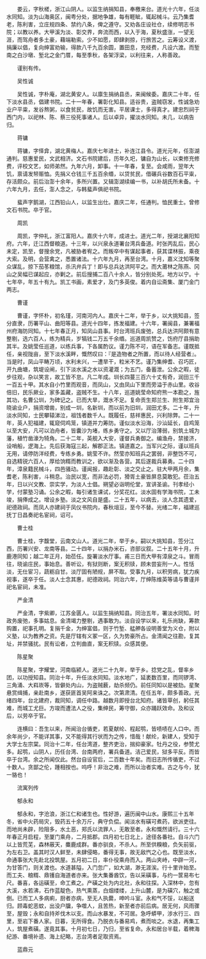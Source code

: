 <!-- { "loadSidebar": true } -->
　　娄云，字秋槎，浙江山阴人。以监生纳捐知县，奉檄来台。道光十六年，任淡水同知。淡为山海奥区，闽粤分处，据地争雄，每有睚眦，辄起械斗。云乃集耆老，陈利害，立庄规四条、禁约八条，俾之遵守。又劝各庄设社仓，续修明志书院；以教以养。大甲溪为淡、彰交界，奔流而西，以入于海，夏秋盛涨，一望无涯，而驾舟者多土豪，藉端勒索。少不如愿，即肆剥掠，行旅苦之。云筹设义渡，捐廉以倡，复向绅富劝输，得款八千九百余圆，置田息，充经费，凡设六渡。而堑南之白沙墩、堑北之金门厝，每至季秋，各架浮梁，以利往来，人称善政。

　　谨别有传。

　　吴性诚

　　吴性诚，字朴庵，湖北黄安人。以廪生捐纳县丞，来闽候委。嘉庆二十年，任下淡水县丞，倡建书院。二十一年春，署彰化知县。适谷贵，盗贼窃发，性诚急劝业户平粜，发谷熬粥，以食贫民，故饥而无害。平居课士，多得真才。建忠烈祠于西门内，以祀林、陈、蔡三役死事诸人。后以卓异，擢淡水同知。未几，以病告归。

　　蒋镛

　　蒋镛，字怿弇，湖北黄梅人。嘉庆七年进士，补连江县令。道光元年，任澎湖通判。慈惠爱民，文武相济。文石书院建后，历年久圯，镛自为山长，以束修充修费，评校文艺，如师弟然。九年六月，卸事。十一年春，复至。会咸雨，翌年大饥，禀请发帑赈恤。先捐义仓钱三千五百余缗，以贷贫民，借碾兵谷数百石平粜，存活颇众。前后治澎十余年，多所兴置。又辑澎湖续编一书，以补胡氏所未备。十六年九月，去任，澎人念之，与韩蜚声俱祀书院。

　　蜚声字鹅湖，江西铅山人，以监生出仕。嘉庆二年，任通判。恤民重士。曾修文石书院。卒于官。

　　周凯

　　周凯，字仲礼，浙江富阳人。嘉庆十六年，成进士。道光二年，授湖北襄阳知府。六年，迁江西督粮道。十三年，以兴泉永道署台湾兵备道。时张丙乱后，民心未定，凯至，督搜余党，凡被胁者宥之。而叛卒中有谋起事者，获其谍林振，乘夜大索。及明，会营禽之，悉置诸法。十六年九月，再至台湾。十月，嘉义沈知等聚众谋乱，掠下茄苳粮馆，杀汛弁兵丁！即与总兵达洪阿平之。而大莆林之陈燕、冈山之吴幅已谋起应，亦剿之。前后搜捕二百八十余人，皆分别处死。地方以宁。十七年卒，年五十有九。凯工书画，素爱才，及门多英俊。着内自讼斋集、厦门金门两志。 

　　曹谨

　　曹谨，字怀朴，初名瑾，河南河内人。嘉庆十二年，举于乡，以大挑知县，签分直隶，历署平山、曲阳等县。道光十四年，拣发福建。十六年，署闽县，兼署福州府海防同知。十七年春正月，知凤山县事。时台湾班兵废弛，总兵达洪阿颇有意整剔，选六百人，练为精兵，岁犒钱二万五千余缗。巡道周凯赞之，饬府厅县捐助其半。及姚莹任巡道，以练兵事，下各属酌议。谨力陈不可，语在军备志。谨既抵任，亲视陇亩，至下淡水溪畔，慨然叹曰：『是造物者之所置，而以待人经营者』。当是时，凤山平畴万顷，水利未兴，一遭旱干，粒米不艺。谨乃集绅耆、召巧匠，开九曲塘，筑堤设闸，引下淡水溪之水以资灌溉；为五门，备蓄泄。公余之暇，徒步往观，杂以笑言，故工皆不怠。凡二年成。圳长四蔓三百六十丈有奇，润田三千一百五十甲。其水自小竹里而观音，而凤山，又由凤山下里而旁溢于赤山里。收谷倍旧，民乐厥业，家多盖藏，盗贼不生。十八年，巡道姚莹命知府熊一本勘之，旌其功，名曹公圳，为碑记之。已而大旱，溉水不足。复命贡生郑兰生、附生郑宜治晓谕业户，捐资增凿，别成一圳，名新圳，而以前为旧圳，润田尤多。二十年，升淡水同知，士民攀辕涕泣，祖饯者数千人。既履任，慈祥惠民，兴利除弊。二十一年，英人犯福建，辄窥伺鸡笼，镇道并力筹防。谨似淡水沿海，沙汕延长，自鸡笼以至大安，凡可以泊舟者，皆囊沙为堵，练乡勇守之。又以厅治薄弱，别筑土城为藩，植竹凿濠为犄角。二十二年，英舰入大安，谨督兵勇御之。编渔舟，禁接济，设哨船，逻海上。先后获海寇三起，解郡正法。镇道嘉之。当军兴之际，谨以班兵无用，请停防洋经费，专练乡勇。姚莹不许。然莹亦知班兵之罢弱，非整饬不可，自选精锐六百人，厚给饷糈而教训之，欲以渐及各营。其后遂裁兵募勇。二十四年，漳泉籍民械斗，四邑骚动。谨闻报，趣赴彰、淡之交止之。驻大甲两月余，集耆老，陈利害，斗稍息。治民以宽，而非法必罚，猾胥土豪皆屏息莫敢犯。莅治五年，日以兴文教、崇实学，为淡人士倡。朔望必诣明伦堂，宣讲圣谕。刊孝经小学，付蒙塾习诵。公余之暇，每引诸生课试，分奖花红。淡水固有学海书院，工未竣，捐俸成之。增设乡塾。淡之文风自是盛。二十五年，以病去，淡人念其遗爱，祀德政祠。而凤人亦建祠于凤仪书院内，春秋俎豆，至今不替。光绪二年，福建巡抚丁日昌奏祀名宦祠，诏可。

　　曹士桂

　　曹士桂，字馥堂，云南文山人。道光二年，举于乡。嗣以大挑知县，签分江西，历署兴安、龙南等县。二十四年，以捐办米石，咨部议叙。二十五年十月，升鹿港同知；越二年正月，始莅任。旋署淡水厅事。甫三日而大甲有漳泉之斗。冒雨往，晓谕庄民，事始息。善听讼，有狱则断，案无积牍，顾未尝妄刑一人。性恬淡，无仕宦习，蔬粝自甘。淡厅固有陋规，屏不取。受事九月，以积劳病，犹力疾视事，遂卒于任。淡人士念其惠，祀德政祠。同治六年，厅绅陈维英等请与曹谨并祀名宦祠，未准。

　　严金清

　　严金清，字紫卿，江苏金匮人。以监生捐纳知县。同治五年，署淡水同知。时政务废弛，多事姑息。金清竭力整剔，遇事敢为。淡自设学以来，礼乐尚缺，筹款购置，祀事孔明。复捐千金，为绅富倡，则于竹堑、艋舺各设明善堂为义仓，附以义塾，以为教养之资。先是厅辖有义冢一区，久为势豪所占。金清闻之往勘，复其址，并禁骚扰。民有讼者，立判曲直，案无积牍。众感其便。

　　陈星聚

　　陈星聚，字耀堂，河南临颍人。道光二十九年，举于乡。捻党之乱，督率乡团，以功授知县。同治十年，升任淡水同知。淡水地广，延袤数百里，而同锣湾、三角涌、大嵙崁等，皆僻处内山，为盗贼薮，劫杀频仍。前任同知以是被劾。星聚悬赏缉捕，亲赴南乡，遂获匪首吴阿来诛之。次第肃清。在任五年，颇多善政。光绪四年，台北建府，裁同知，调任中路。越数月即授台北知府。诸皆草创，躬任其难，而城工尤巨。方竣而遭法人之役，集绅民，筹守御，众亦踊跃效命。及和议后，以劳卒于官。

　　连横曰：吾生以来，所闻治台循吏，若夏献纶、程起鹗，皆啧啧在人口中。而余年尚少，不能详其事，又不能得其行状而为之传，惜哉！献纶，新建人，受知于大学士左宗棠。同治十二年，任台湾道，整齐吏治，揣抑豪家。牡丹之役，参赞尤多。起鹗，山阴人，历任台湾、台南两府，署兵备道。洁己爱民，狱多平反。而皆卒于台湾。余之所闻仅此。然台自设官后，二百数十年矣。而旧志所传循吏，不过十数人。贪鄙之伦，踵相按也。呜呼！非治之难，而所以治者实难。古之与今，犹一貉也！

　　流寓列传

　　郁永和

　　郁永和，字沧浪，浙江仁和诸生也。性好游，遍历闽中山水。康熙三十五年冬，省中火药局灾，毁药五十余万斤，典守负偿。闻淡水有磺可煮药，欲派吏往。而地尚未辟，险阻多，水土恶，郑氏以流罪人，无敢至者。永和慨然请行。三十六年春正月启程，至厦门乘舟，二月抵郡。四月初七日北上，途径各番社。自斗六门以上皆荒芜，森林蔽天，麋鹿成群。番亦驯良，不杀人。所至供糗粮，负矢前驱，为左右卫。盖其时汉人鲜至，未肆侵略，番得无事，故无敌忾之心也。既至淡水，命通事张大先赴北投筑屋。五月初二日，率仆役乘舟而入。两山夹峙，中辟一河，为甘答门，则关渡也。水道甚隘，入门忽广，如大湖，渺无涯涘。行十里许始至。而工夫、粮糈、鼎镬自海道者亦来。张大集番酋饮，告以采磺事，与约一筐易布七尺。番喜，各运磺至，命工煮之。产磺之处为内北社，永和往探。入深林中，忽有大溪，水若沸，石作蓝靛色，热气熏蒸，白烟缕缕，上升山麓，是为磺穴，触之或倒。已而工人多病痢，厨者亦病，至无人执爨，呻吟斗室。永和气不馁，以船送归。顾毒蛇恶蚊，出没户牖，争噬人，且苦热，新至者亦前后病。居无何，风雨骤至，屋毁；永和自持斧伐木以支。而山水暴发，不可居。急呼蟒甲，涉水行三、四里，至岩下番人家。日暮，无所得食。乃脱衣与番易鸡，煮而啖之。水退，再集工人，筑屋煮磺。遂竟其事。十月初七日，乃归，至省复命。永和居台半载，着稗海纪游、番境补遗、海上纪略，志台湾者足取资焉。

　　蓝鼎元

